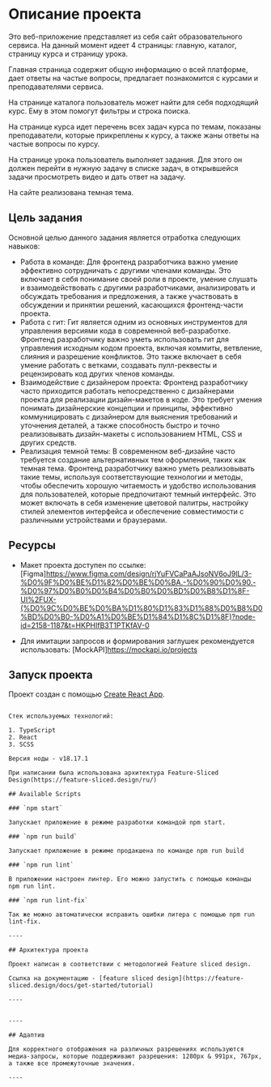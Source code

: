 # Описание проекта

Это веб-приложение представляет из себя сайт образовательного сервиса. На данный момент идеет 4 страницы: главную, каталог, страницу курса и страницу урока.

Главная страница содержит общую информацию о всей платформе, дает ответы на частые вопросы, предлагает познакомится с курсами и преподавателями сервиса.

На странице каталога пользователь может найти для себя подходящий курс. Ему в этом помогут фильтры и строка поиска.

На странице курса идет перечень всех задач курса по темам, показаны преподаватели, которые прикреплены к курсу, а также жаны ответы на частые вопросы по курсу.

На странице урока пользователь выполняет задания. Для этого он должен перейти в нужную задачу в списке задач, в открывшейся задачи просмотреть видео и дать ответ на задачу.

На сайте реализована темная тема.

## Цель задания

Основной целью данного задания является отработка следующих навыков:

- Работа в команде: Для фронтенд разработчика важно умение эффективно сотрудничать с другими членами команды. Это включает в себя понимание своей роли в проекте, умение слушать и взаимодействовать с другими разработчиками, анализировать и обсуждать требования и предложения, а также участвовать в обсуждении и принятии решений, касающихся фронтенд-части проекта.
- Работа с гит: Гит является одним из основных инструментов для управления версиями кода в современной веб-разработке. Фронтенд разработчику важно уметь использовать гит для управления исходным кодом проекта, включая коммиты, ветвление, слияния и разрешение конфликтов. Это также включает в себя умение работать с ветками, создавать пулл-реквесты и рецензировать код других членов команды.
- Взаимодействие с дизайнером проекта: Фронтенд разработчику часто приходится работать непосредственно с дизайнерами проекта для реализации дизайн-макетов в коде. Это требует умения понимать дизайнерские концепции и принципы, эффективно коммуницировать с дизайнером для выяснения требований и уточнения деталей, а также способность быстро и точно реализовывать дизайн-макеты с использованием HTML, CSS и других средств.
- Реализация темной темы: В современном веб-дизайне часто требуется создание альтернативных тем оформления, таких как темная тема. Фронтенд разработчику важно уметь реализовывать такие темы, используя соответствующие технологии и методы, чтобы обеспечить хорошую читаемость и удобство использования для пользователей, которые предпочитают темный интерфейс. Это может включать в себя изменение цветовой палитры, настройку стилей элементов интерфейса и обеспечение совместимости с различными устройствами и браузерами.

## Ресурсы

- Макет проекта доступен по ссылке: [Figma]https://www.figma.com/design/rjYuFVCaPaAJsoNV6oJ9lL/3-%D0%9F%D0%BE%D1%82%D0%BE%D0%BA.-%D0%90%D0%90.-%D0%97%D0%B0%D0%B4%D0%B0%D0%BD%D0%B8%D1%8F-UI%2FUX-(%D0%9C%D0%BE%D0%BA%D1%80%D1%83%D1%88%D0%B8%D0%BD%D0%B0-%D0%A1%D0%BE%D1%84%D1%8C%D1%8F)?node-id=2158-1187&t=HKPHIfB3T1PTKfAV-0

- Для имитации запросов и формирования заглушек рекомендуется использовать: [MockAPI]https://mockapi.io/projects

## Запуск проекта

Проект создан с помощью [Create React App](https://github.com/facebook/create-react-app).

```

Стек используемых технологий:

1. TypeScript
2. React
3. SCSS

Версия ноды - v18.17.1

При написании была использована архитектура Feature-Sliced Design(https://feature-sliced.design/ru/)

## Available Scripts

### `npm start`

Запускает приложение в режиме разработки командой npm start.

### `npm run build`

Запускает приложение в режиме продакшена по команде npm run build

### `npm run lint`

В приложении настроен линтер. Его можно запустить с помощью команды npm run lint.

### `npm run lint-fix`

Так же можно автоматически исправить ошибки литера с помощью npm run lint-fix.

----

## Архитектура проекта

Проект написан в соответствии с методологией Feature sliced design.

Ссылка на документацию - [feature sliced design](https://feature-sliced.design/docs/get-started/tutorial)

----


----

## Адаптив

Для корректного отображения на различных разрешениях используются медиа-запросы, которые поддерживают разрешения: 1280px & 991px, 767px, а также все промежуточные значения.

----
```
